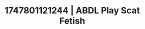 ---
categories:
- Kinky dreams
- Face sitting
- Erotic dance
- Hand over mouth play
- Shadow kink
image: /assets/images/1747801121244.jpg
layout: post
seo:
  description: Featured content with premium ABDL Play, Scat Fetish. HD images available.
  keywords: ABDL Play, Scat Fetish
  og_image: /assets/images/1747801121244.jpg
  schema_type: VisualArtwork
tags:
- ABDL Play
- Scat Fetish
- '#1747801121244'
title: 1747801121244 | ABDL Play Scat Fetish
---